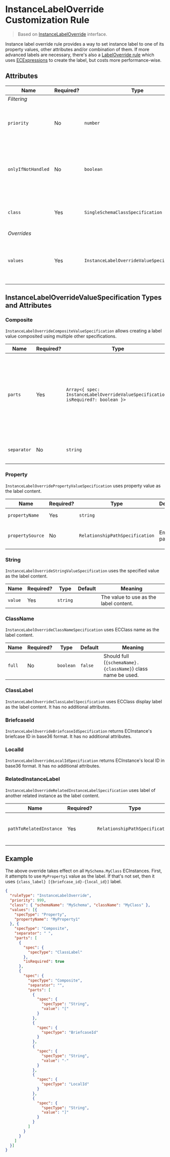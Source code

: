 # InstanceLabelOverride Customization Rule

> Based on [InstanceLabelOverride]($presentation-common) interface.

Instance label override rule provides a way to set instance label to one of its property values, other attributes and/or combination of them. If more
advanced labels are necessary, there's also a [LabelOverride rule](./LabelOverride.md) which uses [ECExpressions](../ECExpressions.md) to create the
label, but costs more performance-wise.

## Attributes

Name | Required? | Type | Default | Meaning
-|-|-|-|-
*Filtering* |
`priority` | No | `number` | `1000` | Defines the order in which presentation rules are evaluated.
`onlyIfNotHandled` | No | `boolean` | `false` | Should this rule be ignored if there is already an existing rule with a higher priority.
`class` | Yes | `SingleSchemaClassSpecification` | | Specification of the ECClass to apply this rule to.
*Overrides* |
`values` | Yes | `InstanceLabelOverrideValueSpecification[]` | |  Specifications for the label value. The first non-empty value is used as the actual label.

## InstanceLabelOverrideValueSpecification Types and Attributes

### Composite

`InstanceLabelOverrideCompositeValueSpecification` allows creating a label value composited using multiple other specifications.

Name | Required? | Type | Default | Meaning
-|-|-|-|-
`parts` | Yes | `Array<{ spec: InstanceLabelOverrideValueSpecification; isRequired?: boolean }>` | | Parts of the value. If any of the parts with `isRequired` flag evaluate to an empty string, the result of this specification is also an empty string.
`separator` | No | `string` | Space character | Separator to use when joining the parts.

### Property

`InstanceLabelOverridePropertyValueSpecification` uses property value as the label content.

Name | Required? | Type | Default | Meaning
-|-|-|-|-
`propertyName` | Yes | `string` | | Name of the property whose value should be used.
`propertySource` | No | `RelationshipPathSpecification` | Empty path | [Specification of the relationship path](./RelationshipPathSpecification.md) from `InstanceLabelOverride.class` to class of the property.

### String

`InstanceLabelOverrideStringValueSpecification` uses the specified value as the label content.

Name | Required? | Type | Default | Meaning
-|-|-|-|-
`value` | Yes | `string` | | The value to use as the label content.

### ClassName

`InstanceLabelOverrideClassNameSpecification` uses ECClass name as the label content.

Name | Required? | Type | Default | Meaning
-|-|-|-|-
`full` | No | `boolean` | `false` | Should full (`{schemaName}.{className}`) class name be used.

### ClassLabel

`InstanceLabelOverrideClassLabelSpecification` uses ECClass display label as the label content. It has no additional attributes.

### BriefcaseId

`InstanceLabelOverrideBriefcaseIdSpecification` returns ECInstance's briefcase ID in base36 format. It has no additional attributes.

### LocalId

`InstanceLabelOverrideLocalIdSpecification` returns ECInstance's local ID in base36 format. It has no additional attributes.

### RelatedInstanceLabel

`InstanceLabelOverrideRelatedInstanceLabelSpecification` uses label of another related instance as the label content.

Name | Required? | Type | Default | Meaning
-|-|-|-|-
`pathToRelatedInstance` | Yes | `RelationshipPathSpecification` | | [Specification of the relationship path](./RelationshipPathSpecification.md) from `InstanceLabelOverride.class` to class of the related instance.

## Example

The above override takes effect on all `MySchema.MyClass` ECInstances. First, it attempts to use `MyProperty1` value as the label. If that's not
set, then it uses `{class_label} [{briefcase_id}-{local_id}]` label.

```JSON
{
  "ruleType": "InstanceLabelOverride",
  "priority": 999,
  "class": { "schemaName": "MySchema", "className": "MyClass" },
  "values": [{
    "specType": "Property",
    "propertyName": "MyProperty1"
  }, {
    "specType": "Composite",
    "separator": " ",
    "parts": [
      {
        "spec": {
          "specType": "ClassLabel"
        },
        "isRequired": true
      },
      {
        "spec": {
          "specType": "Composite",
          "separator": "",
          "parts": [
            {
              "spec": {
                "specType": "String",
                "value": "["
              }
            },
            {
              "spec": {
                "specType": "BriefcaseId"
              }
            },
            {
              "spec": {
                "specType": "String",
                "value": "-"
              }
            },
            {
              "spec": {
                "specType": "LocalId"
              }
            },
            {
              "spec": {
                "specType": "String",
                "value": "]"
              }
            }
          ]
        }
      }
    ]
  }]
}
```

